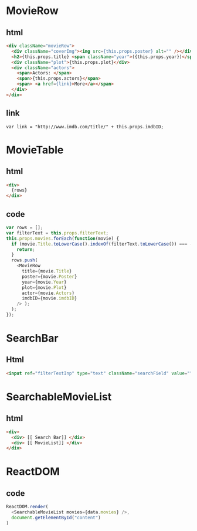 # MovieRow

## html
``` html
<div className="movieRow">
  <div className="coverImg"><img src={this.props.poster} alt="" /></div>
  <h2>{this.props.title} <span className="year">({this.props.year})</span></h2>
  <div className="plot">{this.props.plot}</div>
  <div className="actors">
    <span>Actors: </span>
    <span>{this.props.actors}</span>
    <span> <a href={link}>More</a></span>
  </div>
</div>
```

## link

```
var link = "http://www.imdb.com/title/" + this.props.imdbID;
```

# MovieTable

## html

``` html
<div>
  {rows}
</div>
```

## code
``` javascript
var rows = [];
var filterText = this.props.filterText;
this.props.movies.forEach(function(movie) {
  if (movie.Title.toLowerCase().indexOf(filterText.toLowerCase()) === -1){
    return;
  }
  rows.push(
    <MovieRow
      title={movie.Title}
      poster={movie.Poster}
      year={movie.Year}
      plot={movie.Plot}
      actor={movie.Actors}
      imdbID={movie.imdbID}
    /> );
  );
});
```

# SearchBar

## Html

``` html
<input ref="filterTextInp" type="text" className="searchField" value="" placeholder="Search..." />
```

# SearchableMovieList

## html
``` html
<div>
  <div> [[ Search Bar]] </div>
  <div> [[ MovieList]] </div>
</div>
```


# ReactDOM

## code

``` javascript
ReactDOM.render(
  <SearchableMovieList movies={data.movies} />,
  document.getElementById("content")
)
```
